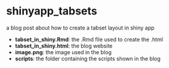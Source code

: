 # shinyapp_tabsets
a blog post about how to create a tabset layout in shiny app

* __tabset_in_shiny.Rmd__: the .Rmd file used to create the .html
* __tabset_in_shiny.html__: the blog website 
* __image.png__: the image used in the blog
* __scripts__: the folder containing the scripts shown in the blog